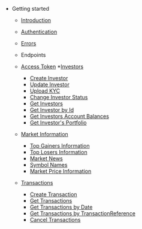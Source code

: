 <!-- _navbar.md -->
<div class="pl-2">


</div>

* Getting started

  * [Introduction](README.md#Introduction)
  * [Authentication](README.md#Authentication)
  * [Errors](README.md#Errors)


  * Endpoints
  
  * [Access Token]()
  *[Investors](README.md#Investors)  
    * [Create Investor](create_investor.md#overview)
    * [Update Investor](update_investor.md)
    * [Upload KYC](upload_kyc.md)
    * [Change Investor Status](change_investor_status.md)
    * [Get Investors](get_investors.md)
    * [Get Investor by Id](get_investor_by_id.md)
    * [Get Investors Account Balances](get_investor_balance.md)
    * [Get Investor's Portfolio](get_investor_portfolio.md)

  * [Market Information](market_information.md)
    * [Top Gainers Information](top_gainers.md)
    * [Top Losers Information](top_losers.md)
    * [Market News](market_news.md)
    * [Symbol Names](symbol_names.md)
    * [Market Price Information](symbol_price.md)

  * [Transactions](README.md#Transactions)
    * [Create Transaction](create_transaction.md)
    * [Get Transactions](get_transactions.md)
    * [Get Transactions by Date](get_transactions.md#Date)
    * [Get Transactions by TransactionReference](get_transactions.md#Transaction_Reference)
    * [Cancel Transactions](README.md#c)


  <!-- * ![Business Logo](/assets/img/business.svg) [Business Operations](business.md)
    * [Overview](business.md#overview)
    * [Settlement](send_money.md)
    * [Chargebacks](chargeback.md) -->
    




<!--
Clarify inbranch referral -access & WAPIC
--->